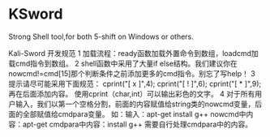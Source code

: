 # KSword
Strong Shell tool,for both 5-shift on Windows or others.

Kali-Sword 开发规范
1 加载流程：ready函数加载外置命令到数组，loadcmd加载cmd指令到数组。
2 shell函数中采用了大量if else结构。我们建议你在nowcmd!=cmd[15]那个判断条件之前添加更多的cmd指令。别忘了写help！
3 提示请尽可能采用下面规范：
cprint("[ x ]",4);
cprint("[ ! ]",6);
cprint("[ * ]",9);
再在后面添加内容。
使用cprint（char,int）可以输出彩色的文字。
4 对于所有用户输入，我们以第一个空格分割，前面的内容赋值给string类的nowcmd变量，后面的全部赋值给cmdpara变量。
如：输入：apt-get install g++
nowcmd中内容：apt-get
cmdpara中内容：install g++
需要自行处理cmdpara中的内容。
